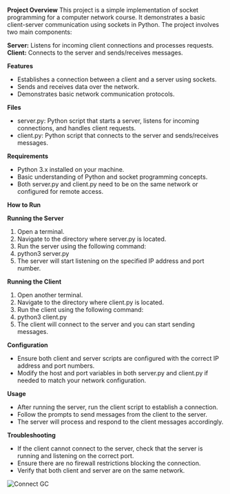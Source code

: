 **Project Overview**
This project is a simple implementation of socket programming for a computer network course. It demonstrates a basic client-server communication using sockets in Python.
The project involves two main components:

**Server:** Listens for incoming client connections and processes requests.
**Client:** Connects to the server and sends/receives messages.

**Features**
- Establishes a connection between a client and a server using sockets.
- Sends and receives data over the network.
- Demonstrates basic network communication protocols.

**Files**
- server.py: Python script that starts a server, listens for incoming connections, and handles client requests.
- client.py: Python script that connects to the server and sends/receives messages.

**Requirements**
- Python 3.x installed on your machine.
- Basic understanding of Python and socket programming concepts.
- Both server.py and client.py need to be on the same network or configured for remote access.

**How to Run**

**Running the Server**
1. Open a terminal.
2. Navigate to the directory where server.py is located.
3. Run the server using the following command:
4. python3 server.py
5. The server will start listening on the specified IP address and port number.

**Running the Client**
1. Open another terminal.
2. Navigate to the directory where client.py is located.
3. Run the client using the following command:
4. python3 client.py
5. The client will connect to the server and you can start sending messages.

**Configuration**
- Ensure both client and server scripts are configured with the correct IP address and port numbers.
- Modify the host and port variables in both server.py and client.py if needed to match your network configuration.

**Usage**
- After running the server, run the client script to establish a connection.
- Follow the prompts to send messages from the client to the server.
- The server will process and respond to the client messages accordingly.

**Troubleshooting**
- If the client cannot connect to the server, check that the server is running and listening on the correct port.
- Ensure there are no firewall restrictions blocking the connection.
- Verify that both client and server are on the same network.

![Connect GC](https://github.com/user-attachments/assets/75c2ec7c-0a23-4cd6-bff5-237cf80cdce6)

